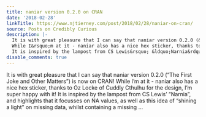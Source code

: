 ```yaml
---
title: naniar version 0.2.0 on CRAN
date: '2018-02-28'
linkTitle: https://www.njtierney.com/post/2018/02/28/naniar-on-cran/
source: Posts on Credibly Curious
description: |-
  It is with great pleasure that I can say that naniar version 0.2.0 (&ldquo;The First Joke and Other Matters&rdquo;) is now on CRAN!
  While I&rsquo;m at it - naniar also has a nice hex sticker, thanks to Oz Locke of Cuddly Cthulhu for the design, I&rsquo;m super happy with it!
  It is inspired by the lampost from CS Lewis&rsquo; &ldquo;Narnia&rdquo;, and highlights that it focusses on NA values, as well as this idea of &ldquo;shining a light&rdquo; on missing data, whilst containing a missing ...
disable_comments: true
---
```

It is with great pleasure that I can say that naniar version 0.2.0 (&ldquo;The First Joke and Other Matters&rdquo;) is now on CRAN!
While I&rsquo;m at it - naniar also has a nice hex sticker, thanks to Oz Locke of Cuddly Cthulhu for the design, I&rsquo;m super happy with it!
It is inspired by the lampost from CS Lewis&rsquo; &ldquo;Narnia&rdquo;, and highlights that it focusses on NA values, as well as this idea of &ldquo;shining a light&rdquo; on missing data, whilst containing a missing ...